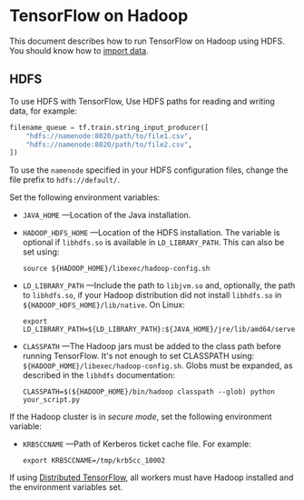 # TensorFlow on Hadoop

This document describes how to run TensorFlow on Hadoop using HDFS. You should
know how to [import data](../guide/datasets).

## HDFS

To use HDFS with TensorFlow, Use HDFS paths for reading and writing data, for
example:

```python
filename_queue = tf.train.string_input_producer([
    "hdfs://namenode:8020/path/to/file1.csv",
    "hdfs://namenode:8020/path/to/file2.csv",
])
```

To use the `namenode` specified in your HDFS configuration files, change the file
prefix to `hdfs://default/`.

Set the following environment variables:

- `JAVA_HOME` —Location of the Java installation.
- `HADOOP_HDFS_HOME` —Location of the HDFS installation. The variable is optional
  if `libhdfs.so` is available in `LD_LIBRARY_PATH`. This can also be set using:

  ```shell
  source ${HADOOP_HOME}/libexec/hadoop-config.sh
  ```

- `LD_LIBRARY_PATH` —Include the path to `libjvm.so` and, optionally, the path to
  `libhdfs.so`, if your Hadoop distribution did not install `libhdfs.so` in
  `${HADOOP_HDFS_HOME}/lib/native`. On Linux:

  ```shell
  export LD_LIBRARY_PATH=${LD_LIBRARY_PATH}:${JAVA_HOME}/jre/lib/amd64/server
  ```

- `CLASSPATH` —The Hadoop jars must be added to the class path before running
  TensorFlow. It's not enough to set CLASSPATH using:
  `${HADOOP_HOME}/libexec/hadoop-config.sh`. Globs must be expanded, as described
  in the `libhdfs` documentation:

  ```shell
  CLASSPATH=$(${HADOOP_HOME}/bin/hadoop classpath --glob) python your_script.py
  ```

If the Hadoop cluster is in _secure mode_, set the following environment variable:

- `KRB5CCNAME` —Path of Kerberos ticket cache file. For example:

  ```shell
  export KRB5CCNAME=/tmp/krb5cc_10002
  ```

If using [Distributed TensorFlow](./distributed.md), all workers must have Hadoop
installed and the environment variables set.
